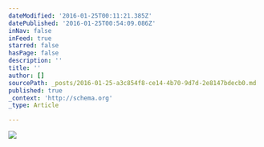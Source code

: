 ```yaml
---
dateModified: '2016-01-25T00:11:21.385Z'
datePublished: '2016-01-25T00:54:09.086Z'
inNav: false
inFeed: true
starred: false
hasPage: false
description: ''
title: ''
author: []
sourcePath: _posts/2016-01-25-a3c854f8-ce14-4b70-9d7d-2e8147bdecb0.md
published: true
_context: 'http://schema.org'
_type: Article

---
```

![](https://the-grid-user-content.s3-us-west-2.amazonaws.com/e7c45e5f-8b5f-4024-8a66-644eb8617fd3.jpg)